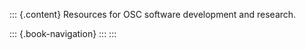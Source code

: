 ::: {.content}
Resources for OSC software development and research.

::: {.book-navigation}
:::
:::
